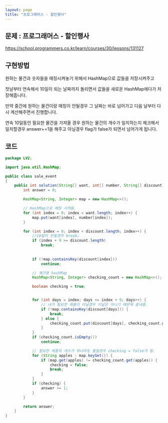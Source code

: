 ```yaml
---
layout: page
title: "프로그래머스 - 할인행사"
---
```




## 문제 : 프로그래머스 - 할인행사

https://school.programmers.co.kr/learn/courses/30/lessons/131127





## 구현방법

원하는 물건과 숫자들을 매칭시켜놓기 위해서 HashMap으로 값들을 저장시켜주고

첫날부터 연속해서 10일이 되는 날짜까지 돌리면서 값들을 새로운 HashMap에다가 저장해줍니다.

만약 중간에 원하는 물건이랑 매칭이 안될경우 그 날짜는 바로 넘어가고 다음 날부터 다시 계산해주면서 진행합니다.

연속 10일동안 필요한 물건을 가져올 경우 원하는 물건의 개수가 일치하는지 체크해서 일치할경우 answer+=1을 해주고 아닐경우 flag가 false가 되면서 넘어가게 됩니다.



## 코드



```java
package LV2;

import java.util.HashMap;

public class sale_event
{
	public int solution(String[] want, int[] number, String[] discount) {
		int answer = 0;

		HashMap<String, Integer> map = new HashMap<>();

		// HashMap으로 매칭 시켜둠.
		for (int index = 0; index < want.length; index++) {
			map.put(want[index], number[index]);
		}

		for (int index = 0; index < discount.length; index++) {
			//10일이 안될경우 break;
			if (index + 9 >= discount.length)
				break;
			
			
			if (!map.containsKey(discount[index]))
				continue;

			// 체크용 hashMap
			HashMap<String, Integer> checking_count = new HashMap<>();

			boolean checking = true;


			for (int days = index; days <= index + 9; days++) {
				// 내가 필요한 제품이 아닐경우 이날은 아니기 떄문에 끝내줌.
				if (!map.containsKey(discount[days])) {
					break;
				} else {
					checking_count.put(discount[days], checking_count.getOrDefault(discount[days], 0) + 1);
				}
			}
			if (checking_count.isEmpty())
				continue;

			// 필요한 제품의 개수가 하나라도 틀릴경우 checking = false가 됨.
			for (String apples : map.keySet()) {
				if (map.get(apples) != checking_count.get(apples)) {
					checking = false;
					break;
				}
			}
			if (checking) {
				answer += 1;
			}
		}

		return answer;
	}
}
```

